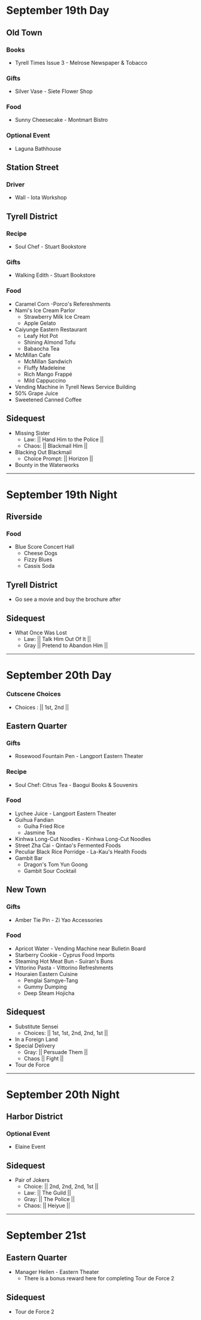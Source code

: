 # September 19th Day
## Old Town
### Books
- Tyrell Times Issue 3 - Melrose Newspaper & Tobacco
### Gifts
- Silver Vase - Siete Flower Shop
### Food
- Sunny Cheesecake - Montmart Bistro
### Optional Event
- Laguna Bathhouse
## Station Street
### Driver
- Wall - Iota Workshop
## Tyrell District
### Recipe
- Soul Chef - Stuart Bookstore
### Gifts
- Walking Edith - Stuart Bookstore
### Food
- Caramel Corn -Porco's Refereshments
- Nami's Ice Cream Parlor
  - Strawberry Milk Ice Cream
  - Apple Gelato
- Caiyunge Eastern Restaurant
  - Leafy Hot Pot
  - Shining Almond Tofu
  - Babaocha Tea
- McMillan Cafe
  - McMillan Sandwich
  - Fluffy Madeleine
  - Rich Mango Frappé
  - Mild Cappuccino
-  Vending Machine in Tyrell News Service Building
  - 50% Grape Juice
  - Sweetened Canned Coffee
## Sidequest
- Missing Sister
  - Law: || Hand Him to the Police ||
  - Chaos: || Blackmail Him ||
- Blacking Out Blackmail
  - Choice Prompt: || Horizon ||
- Bounty in the Waterworks
----------------------------------------------------------------------------------
# September 19th Night
## Riverside
### Food
- Blue Score Concert Hall
  - Cheese Dogs
  - Fizzy Blues
  - Cassis Soda
## Tyrell District
- Go see a movie and buy the brochure after
## Sidequest
- What Once Was Lost
  - Law: || Talk Him Out Of It ||
  - Gray || Pretend to Abandon Him ||
----------------------------------------------------------------------------------
# September 20th Day
### Cutscene Choices
- Choices : || 1st, 2nd ||
## Eastern Quarter
### Gifts
- Rosewood Fountain Pen - Langport Eastern Theater
### Recipe
- Soul Chef: Citrus Tea - Baogui Books & Souvenirs
### Food
- Lychee Juice - Langport Eastern Theater
- Guihua Fandian
  - Guiha Fried Rice
  - Jasmine Tea
- Kinhwa Long-Cut Noodles - Kinhwa Long-Cut Noodles
- Street Zha Cai - Qintao's Fermented Foods
- Peculiar Black Rice Porridge - La-Kau's Health Foods
- Gambit Bar
  - Dragon's Tom Yun Goong
  - Gambit Sour Cocktail
## New Town
### Gifts
- Amber Tie Pin - Zi Yao Accessories
### Food
- Apricot Water - Vending Machine near Bulletin Board
- Starberry Cookie - Cyprus Food Imports
- Steaming Hot Meat Bun - Suiran's Buns
- Vittorino Pasta - Vittorino Refreshments
- Houraien Eastern Cuisine
  - Penglai Samgye-Tang
  - Gummy Dumping
  - Deep Steam Hojicha
## Sidequest
- Substitute Sensei
  - Choices: || 1st, 1st, 2nd, 2nd, 1st ||
- In a Foreign Land
- Special Delivery
  - Gray: || Persuade Them ||
  - Chaos || Fight ||
- Tour de Force
----------------------------------------------------------------------------------
# September 20th Night
## Harbor District
### Optional Event
- Elaine Event
## Sidequest
- Pair of Jokers
  - Choice: || 2nd, 2nd, 2nd, 1st ||
  - Law: || The Guild ||
  - Gray: || The Police ||
  - Chaos: || Heiyue ||
----------------------------------------------------------------------------------
# September 21st
## Eastern Quarter
- Manager Heilen - Eastern Theater
  - There is a bonus reward here for completing Tour de Force 2
## Sidequest
- Tour de Force 2